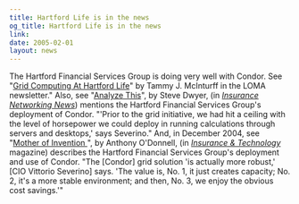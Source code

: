 ```yaml
---
title: Hartford Life is in the news
og_title: Hartford Life is in the news
link: 
date: 2005-02-01
layout: news
---
```


The Hartford Financial Services Group is doing very well with Condor.  See "<a href="http://www.loma.org/res-02-05-grid.asp">Grid Computing At Hartford Life</a>" by Tammy J. McInturff in the LOMA newsletter." Also, see "<a href="http://www.insurancenetworking.com/protected/article.cfm?articleId=2984&amp;pb=ros">Analyze This</a>", by Steve Dwyer, (in <em><a href="http://www.insurancenetworking.com/">Insurance Networking News</a></em>) mentions the Hartford Financial Services Group's deployment of Condor.  "'Prior to the grid initiative, we had hit a ceiling with the level of horsepower we could deploy in running calculations through servers and desktops,' says Severino." And, in December 2004, see  "<a href="http://www.insurancetech.com/story/?articleID=55801230">Mother of Invention </a>", by Anthony O'Donnell, (in <em><a href="http://www.insurancetech.com">Insurance &amp; Technology</a></em> magazine)  describes the Hartford Financial Services Group's deployment and use of Condor. "The [Condor] grid solution 'is actually more robust,' [CIO Vittorio Severino] says.  'The value is, No. 1, it just creates capacity; No. 2, it's a more stable environment; and then, No. 3, we enjoy the obvious cost savings.'" 
